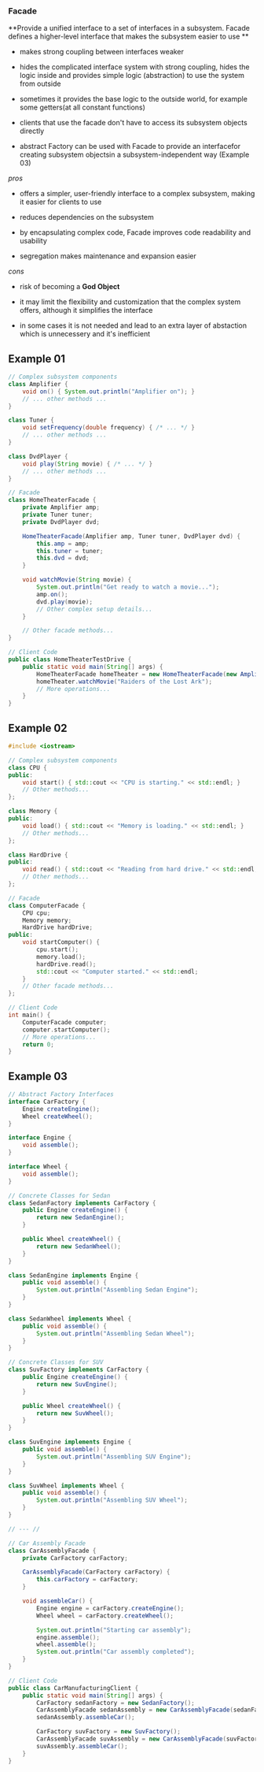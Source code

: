 ### Facade ###

**Provide a unified interface to a set of interfaces in a subsystem. Facade defines a
higher-level interface that makes the subsystem easier to use **

+ makes strong coupling between interfaces weaker

+ hides the complicated interface system with strong coupling, hides the logic inside and provides simple logic (abstraction) to use the system from outside

+ sometimes it provides the base logic to the outside world, for example some getters(at all constant functions)

+ clients that use the facade don't have to access its subsystem objects directly

+ abstract Factory can be used with Facade to provide an interfacefor creating
subsystem objectsin a subsystem-independent way (Example 03)

*pros*

+ offers a simpler, user-friendly interface to a complex subsystem, making it easier for clients to use

+ reduces dependencies on the subsystem

+ by encapsulating complex code, Facade improves code readability and usability

+ segregation makes maintenance and expansion easier

*cons*

+ risk of becoming a **God Object**

+ it may limit the flexibility and customization that the complex system offers, although it simplifies the interface

+ in some cases it is not needed and lead to an extra layer of abstaction which is unnecessery and it's inefficient

## Example 01 ##

```java
// Complex subsystem components
class Amplifier {
    void on() { System.out.println("Amplifier on"); }
    // ... other methods ...
}

class Tuner {
    void setFrequency(double frequency) { /* ... */ }
    // ... other methods ...
}

class DvdPlayer {
    void play(String movie) { /* ... */ }
    // ... other methods ...
}

// Facade
class HomeTheaterFacade {
    private Amplifier amp;
    private Tuner tuner;
    private DvdPlayer dvd;

    HomeTheaterFacade(Amplifier amp, Tuner tuner, DvdPlayer dvd) {
        this.amp = amp;
        this.tuner = tuner;
        this.dvd = dvd;
    }

    void watchMovie(String movie) {
        System.out.println("Get ready to watch a movie...");
        amp.on();
        dvd.play(movie);
        // Other complex setup details...
    }

    // Other facade methods...
}

// Client Code
public class HomeTheaterTestDrive {
    public static void main(String[] args) {
        HomeTheaterFacade homeTheater = new HomeTheaterFacade(new Amplifier(), new Tuner(), new DvdPlayer());
        homeTheater.watchMovie("Raiders of the Lost Ark");
        // More operations...
    }
}
```

## Example 02 ##

```c++
#include <iostream>

// Complex subsystem components
class CPU {
public:
    void start() { std::cout << "CPU is starting." << std::endl; }
    // Other methods...
};

class Memory {
public:
    void load() { std::cout << "Memory is loading." << std::endl; }
    // Other methods...
};

class HardDrive {
public:
    void read() { std::cout << "Reading from hard drive." << std::endl; }
    // Other methods...
};

// Facade
class ComputerFacade {
    CPU cpu;
    Memory memory;
    HardDrive hardDrive;
public:
    void startComputer() {
        cpu.start();
        memory.load();
        hardDrive.read();
        std::cout << "Computer started." << std::endl;
    }
    // Other facade methods...
};

// Client Code
int main() {
    ComputerFacade computer;
    computer.startComputer();
    // More operations...
    return 0;
}
```

## Example 03

```java
// Abstract Factory Interfaces
interface CarFactory {
    Engine createEngine();
    Wheel createWheel();
}

interface Engine {
    void assemble();
}

interface Wheel {
    void assemble();
}

// Concrete Classes for Sedan
class SedanFactory implements CarFactory {
    public Engine createEngine() {
        return new SedanEngine();
    }

    public Wheel createWheel() {
        return new SedanWheel();
    }
}

class SedanEngine implements Engine {
    public void assemble() {
        System.out.println("Assembling Sedan Engine");
    }
}

class SedanWheel implements Wheel {
    public void assemble() {
        System.out.println("Assembling Sedan Wheel");
    }
}

// Concrete Classes for SUV
class SuvFactory implements CarFactory {
    public Engine createEngine() {
        return new SuvEngine();
    }

    public Wheel createWheel() {
        return new SuvWheel();
    }
}

class SuvEngine implements Engine {
    public void assemble() {
        System.out.println("Assembling SUV Engine");
    }
}

class SuvWheel implements Wheel {
    public void assemble() {
        System.out.println("Assembling SUV Wheel");
    }
}

// --- //

// Car Assembly Facade
class CarAssemblyFacade {
    private CarFactory carFactory;

    CarAssemblyFacade(CarFactory carFactory) {
        this.carFactory = carFactory;
    }

    void assembleCar() {
        Engine engine = carFactory.createEngine();
        Wheel wheel = carFactory.createWheel();

        System.out.println("Starting car assembly");
        engine.assemble();
        wheel.assemble();
        System.out.println("Car assembly completed");
    }
}

// Client Code
public class CarManufacturingClient {
    public static void main(String[] args) {
        CarFactory sedanFactory = new SedanFactory();
        CarAssemblyFacade sedanAssembly = new CarAssemblyFacade(sedanFactory);
        sedanAssembly.assembleCar();

        CarFactory suvFactory = new SuvFactory();
        CarAssemblyFacade suvAssembly = new CarAssemblyFacade(suvFactory);
        suvAssembly.assembleCar();
    }
}
```